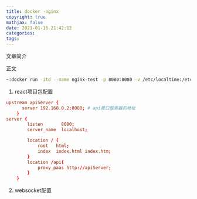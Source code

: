 ```yaml
---
title: docker -nginx
copyright: true
mathjax: false
date: 2021-01-16 21:42:12
categories:
tags:
---
```

文章简介

<!-- more -->

正文
```sh
~:docker run -itd --name nginx-test -p 8080:8080 -v /etc/localtime:/etc/localtime:ro nginx:latest
```

1. react项目包配置
```conf
upstream apiServer {   
      server 192.168.0.2:8080; # api接口服务器的地址
    }
server {
        listen       8080;
        server_name  localhost;

        location / {
            root   html;
            index  index.html index.htm;
        }
        location /api{
            proxy_paas http://apiServer;
        }
    }

```

2. websocket配置
